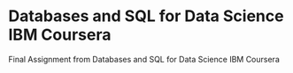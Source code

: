 # Databases and SQL for Data Science IBM Coursera

Final Assignment from Databases and SQL for Data Science IBM Coursera
